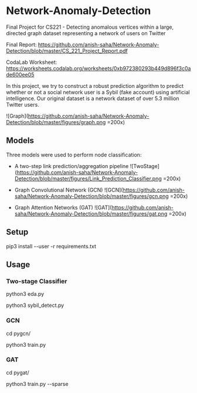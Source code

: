 # Network-Anomaly-Detection
Final Project for CS221 - Detecting anomalous vertices within a large, directed graph dataset representing a network of users on Twitter

Final Report: https://github.com/anish-saha/Network-Anomaly-Detection/blob/master/CS_221_Project_Report.pdf

CodaLab Worksheet: https://worksheets.codalab.org/worksheets/0xb972380293b449d896f3c0ade600ee05

In this project, we try to construct a robust prediction algorithm to predict whether or not a social network user is a Sybil (fake account) using artificial intelligence. Our original dataset is a network dataset of over 5.3 million Twitter users. 

![Graph](https://github.com/anish-saha/Network-Anomaly-Detection/blob/master/figures/graph.png =200x)

## Models

Three models were used to perform node classification: 
* A two-step link prediction/aggregation pipeline 
![TwoStage](https://github.com/anish-saha/Network-Anomaly-Detection/blob/master/figures/Link_Prediction_Classifier.png =200x)

* Graph Convolutional Network (GCN) 
![GCN](https://github.com/anish-saha/Network-Anomaly-Detection/blob/master/figures/gcn.png =200x)

* Graph Attention Networks (GAT)
![GAT](https://github.com/anish-saha/Network-Anomaly-Detection/blob/master/figures/gat.png =200x)

## Setup
pip3 install --user -r requirements.txt

## Usage

### Two-stage Classifier
python3 eda.py 

python3 sybil_detect.py

### GCN
cd pygcn/

python3 train.py

### GAT
cd pygat/

python3 train.py --sparse
